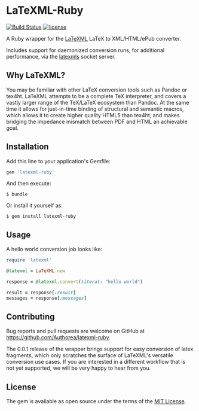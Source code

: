 # LaTeXML-Ruby

[![Build Status](https://secure.travis-ci.org/Authorea/latexml-ruby.png?branch=master)](https://travis-ci.org/Authorea/latexml-ruby)
[![license](http://img.shields.io/badge/license-MIT-blue.svg)](https://raw.githubusercontent.com/authorea/LaTeXML-Ruby/master/LICENSE)


A Ruby wrapper for the [LaTeXML](http://dlmf.nist.gov/LaTeXML/) LaTeX to XML/HTML/ePub converter.

Includes support for daemonized conversion runs, for additional performance, via the [latexmls](https://github.com/dginev/LaTeXML-Plugin-latexmls) socket server.

## Why LaTeXML?

You may be familiar with other LaTeX conversion tools such as Pandoc or tex4ht. LaTeXML attempts to be a complete TeX interpreter, and covers a vastly larger range of the TeX/LaTeX ecosystem than Pandoc. At the same time it allows for just-in-time binding of structural and semantic macros, which allows it to create higher quality HTML5 than tex4ht, and makes bridging the impedance mismatch between PDF and HTML an achievable goal.

## Installation

Add this line to your application's Gemfile:

```ruby
gem 'latexml-ruby'
```

And then execute:

    $ bundle

Or install it yourself as:

    $ gem install latexml-ruby

## Usage

A hello world conversion job looks like:

```ruby
require 'latexml'

@latexml = LaTeXML.new

response = @latexml.convert(literal: "hello world")

result = response[:result]
messages = response[:messages]

```

## Contributing

Bug reports and pull requests are welcome on GitHub at https://github.com/Authorea/latexml-ruby.

The 0.0.1 release of the wrapper brings support for easy conversion of latex fragments, which only scratches the surface of LaTeXML's versatile conversion use cases. If you are interested in a different workflow that is not yet supported, we will be very happy to hear from you.

## License

The gem is available as open source under the terms of the [MIT License](http://opensource.org/licenses/MIT).

